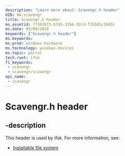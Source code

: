 ```yaml
---
description: "Learn more about: Scavengr.h header"
UID: NA:scavengr
title: Scavengr.h header
ms.assetid: 773626f3-b745-3356-92cd-f15505c3683c
ms.date: 05/09/2018
keywords: ["Scavengr.h header"]
ms.keywords: 
ms.prod: windows-hardware
ms.technology: windows-devices
ms.topic: portal
tech.root: ifsk
f1_keywords:
 - scavengr
 - scavengr/scavengr
api_name:
 - scavengr
---
```


# Scavengr.h header


## -description

This header is used by ifsk. For more information, see:

- [Installable file system](../_ifsk/index.md)

